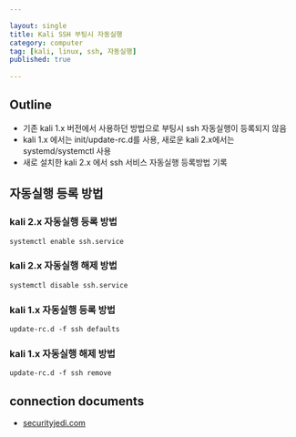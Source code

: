 ```yaml
---

layout: single
title: Kali SSH 부팅시 자동실행
category: computer
tag: [kali, linux, ssh, 자동실행]
published: true
 
---
```


## Outline
- 기존 kali 1.x 버전에서 사용하던 방법으로 부팅시 ssh 자동실행이 등록되지 않음
- kali 1.x 에서는 init/update-rc.d를 사용, 새로운 kali 2.x에서는 systemd/systemctl 사용
- 새로 설치한 kali 2.x 에서 ssh 서비스 자동실행 등록방법 기록

## 자동실행 등록 방법
### kali 2.x 자동실행 등록 방법
```console
systemctl enable ssh.service
```

### kali 2.x 자동실행 해제 방법
```console
systemctl disable ssh.service
```

### kali 1.x 자동실행 등록 방법
```console
update-rc.d -f ssh defaults
```

### kali 1.x 자동실행 해제 방법
```console
update-rc.d -f ssh remove
```

## connection documents
- [securityjedi.com](https://securityjedi.com/?p=210)